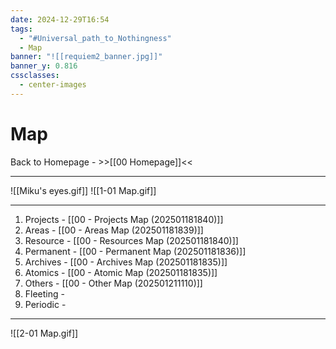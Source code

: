 ```yaml
---
date: 2024-12-29T16:54
tags:
  - "#Universal_path_to_Nothingness"
  - Map
banner: "![[requiem2_banner.jpg]]"
banner_y: 0.816
cssclasses:
  - center-images
---
```

# Map

Back to Homepage - >>[[00 Homepage]]<< 

--- 
![[Miku's eyes.gif]]
![[1-01 Map.gif]]

---

1. Projects - [[00 - Projects Map (202501181840)]]
2. Areas - [[00 - Areas Map (202501181839)]]
3. Resource - [[00 - Resources Map (202501181840)]]
4. Permanent - [[00 - Permanent Map (202501181836)]]
5. Archives - [[00 - Archives Map (202501181835)]]
6. Atomics - [[00 - Atomic Map (202501181835)]]
7. Others - [[00 - Other Map (202501211110)]]
8. Fleeting - 
9. Periodic -
   
--- 


![[2-01 Map.gif]]

